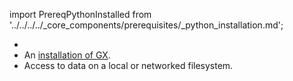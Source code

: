 import PrereqPythonInstalled from '../../../../_core_components/prerequisites/_python_installation.md';

- <PrereqPythonInstalled/>
- An [installation of GX](/core/installation_and_setup/install_gx.md).
- Access to data on a local or networked filesystem.